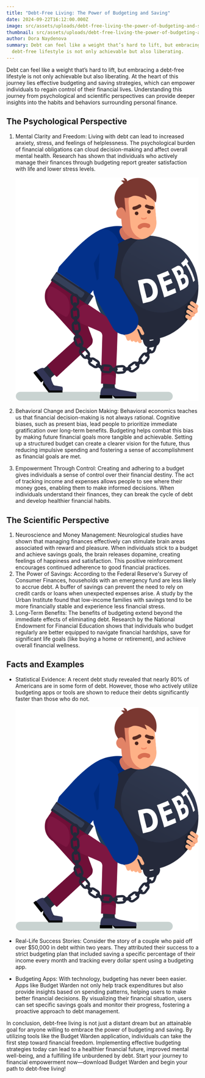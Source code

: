 ```yaml
---
title: "Debt-Free Living: The Power of Budgeting and Saving"
date: 2024-09-22T16:12:00.000Z
image: src/assets/uploads/debt-free-living-the-power-of-budgeting-and-saving-featured-image.svg
thumbnail: src/assets/uploads/debt-free-living-the-power-of-budgeting-and-saving-featured-image.svg
author: Dora Naydenova
summary: Debt can feel like a weight that’s hard to lift, but embracing a
  debt-free lifestyle is not only achievable but also liberating.
---
```

Debt can feel like a weight that’s hard to lift, but embracing a debt-free lifestyle is not only achievable but also liberating. At the heart of this journey lies effective budgeting and saving strategies, which can empower individuals to regain control of their financial lives. Understanding this journey from psychological and scientific perspectives can provide deeper insights into the habits and behaviors surrounding personal finance.

## The Psychological Perspective

1. Mental Clarity and Freedom: Living with debt can lead to increased anxiety, stress, and feelings of helplessness. The psychological burden of financial obligations can cloud decision-making and affect overall mental health. Research has shown that individuals who actively manage their finances through budgeting report greater satisfaction with life and lower stress levels.

   ![Debt Free Living](src/assets/uploads/debt-free-living-the-power-of-budgeting-and-saving-featured-image.svg)
2. Behavioral Change and Decision Making: Behavioral economics teaches us that financial decision-making is not always rational. Cognitive biases, such as present bias, lead people to prioritize immediate gratification over long-term benefits. Budgeting helps combat this bias by making future financial goals more tangible and achievable. Setting up a structured budget can create a clearer vision for the future, thus reducing impulsive spending and fostering a sense of accomplishment as financial goals are met.
3. Empowerment Through Control: Creating and adhering to a budget gives individuals a sense of control over their financial destiny. The act of tracking income and expenses allows people to see where their money goes, enabling them to make informed decisions. When individuals understand their finances, they can break the cycle of debt and develop healthier financial habits.

## The Scientific Perspective

1. Neuroscience and Money Management: Neurological studies have shown that managing finances effectively can stimulate brain areas associated with reward and pleasure. When individuals stick to a budget and achieve savings goals, the brain releases dopamine, creating feelings of happiness and satisfaction. This positive reinforcement encourages continued adherence to good financial practices.
2. The Power of Savings: According to the Federal Reserve's Survey of Consumer Finances, households with an emergency fund are less likely to accrue debt. A buffer of savings can prevent the need to rely on credit cards or loans when unexpected expenses arise. A study by the Urban Institute found that low-income families with savings tend to be more financially stable and experience less financial stress.
3. Long-Term Benefits: The benefits of budgeting extend beyond the immediate effects of eliminating debt. Research by the National Endowment for Financial Education shows that individuals who budget regularly are better equipped to navigate financial hardships, save for significant life goals (like buying a home or retirement), and achieve overall financial wellness.

## Facts and Examples

- Statistical Evidence: A recent debt study revealed that nearly 80% of Americans are in some form of debt. However, those who actively utilize budgeting apps or tools are shown to reduce their debts significantly faster than those who do not.

  ![](src/assets/uploads/debt-free-living-the-power-of-budgeting-and-saving-featured-image.svg)

- Real-Life Success Stories: Consider the story of a couple who paid off over $50,000 in debt within two years. They attributed their success to a strict budgeting plan that included saving a specific percentage of their income every month and tracking every dollar spent using a budgeting app.
- Budgeting Apps: With technology, budgeting has never been easier. Apps like Budget Warden not only help track expenditures but also provide insights based on spending patterns, helping users to make better financial decisions. By visualizing their financial situation, users can set specific savings goals and monitor their progress, fostering a proactive approach to debt management.

In conclusion, debt-free living is not just a distant dream but an attainable goal for anyone willing to embrace the power of budgeting and saving. By utilizing tools like the Budget Warden application, individuals can take the first step toward financial freedom. Implementing effective budgeting strategies today can lead to a healthier financial future, improved mental well-being, and a fulfilling life unburdened by debt. Start your journey to financial empowerment now—download Budget Warden and begin your path to debt-free living!

